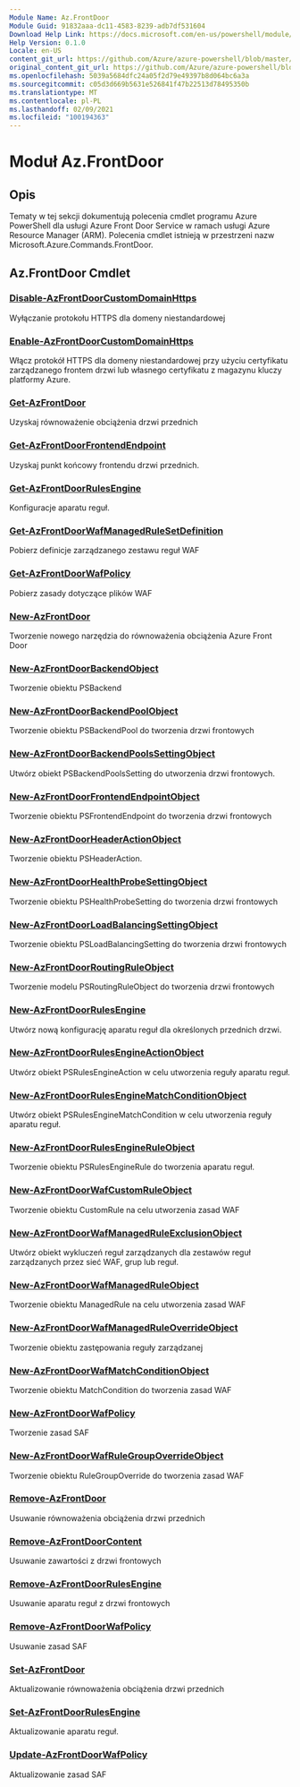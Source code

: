 ```yaml
---
Module Name: Az.FrontDoor
Module Guid: 91832aaa-dc11-4583-8239-adb7df531604
Download Help Link: https://docs.microsoft.com/en-us/powershell/module/az.frontdoor
Help Version: 0.1.0
Locale: en-US
content_git_url: https://github.com/Azure/azure-powershell/blob/master/src/FrontDoor/FrontDoor/help/Az.FrontDoor.md
original_content_git_url: https://github.com/Azure/azure-powershell/blob/master/src/FrontDoor/FrontDoor/help/Az.FrontDoor.md
ms.openlocfilehash: 5039a5684dfc24a05f2d79e49397b8d064bc6a3a
ms.sourcegitcommit: c05d3d669b5631e526841f47b22513d78495350b
ms.translationtype: MT
ms.contentlocale: pl-PL
ms.lasthandoff: 02/09/2021
ms.locfileid: "100194363"
---
```

# Moduł Az.FrontDoor
## Opis
Tematy w tej sekcji dokumentują polecenia cmdlet programu Azure PowerShell dla usługi Azure Front Door Service w ramach usługi Azure Resource Manager (ARM). Polecenia cmdlet istnieją w przestrzeni nazw Microsoft.Azure.Commands.FrontDoor.

## Az.FrontDoor Cmdlet
### [Disable-AzFrontDoorCustomDomainHttps](Disable-AzFrontDoorCustomDomainHttps.md)
Wyłączanie protokołu HTTPS dla domeny niestandardowej

### [Enable-AzFrontDoorCustomDomainHttps](Enable-AzFrontDoorCustomDomainHttps.md)
Włącz protokół HTTPS dla domeny niestandardowej przy użyciu certyfikatu zarządzanego frontem drzwi lub własnego certyfikatu z magazynu kluczy platformy Azure.

### [Get-AzFrontDoor](Get-AzFrontDoor.md)
Uzyskaj równoważenie obciążenia drzwi przednich

### [Get-AzFrontDoorFrontendEndpoint](Get-AzFrontDoorFrontendEndpoint.md)
Uzyskaj punkt końcowy frontendu drzwi przednich.

### [Get-AzFrontDoorRulesEngine](Get-AzFrontDoorRulesEngine.md)
Konfiguracje aparatu reguł.

### [Get-AzFrontDoorWafManagedRuleSetDefinition](Get-AzFrontDoorWafManagedRuleSetDefinition.md)
Pobierz definicje zarządzanego zestawu reguł WAF

### [Get-AzFrontDoorWafPolicy](Get-AzFrontDoorWafPolicy.md)
Pobierz zasady dotyczące plików WAF

### [New-AzFrontDoor](New-AzFrontDoor.md)
Tworzenie nowego narzędzia do równoważenia obciążenia Azure Front Door

### [New-AzFrontDoorBackendObject](New-AzFrontDoorBackendObject.md)
Tworzenie obiektu PSBackend

### [New-AzFrontDoorBackendPoolObject](New-AzFrontDoorBackendPoolObject.md)
Tworzenie obiektu PSBackendPool do tworzenia drzwi frontowych

### [New-AzFrontDoorBackendPoolsSettingObject](New-AzFrontDoorBackendPoolsSettingObject.md)
Utwórz obiekt PSBackendPoolsSetting do utworzenia drzwi frontowych.

### [New-AzFrontDoorFrontendEndpointObject](New-AzFrontDoorFrontendEndpointObject.md)
Tworzenie obiektu PSFrontendEndpoint do tworzenia drzwi frontowych

### [New-AzFrontDoorHeaderActionObject](New-AzFrontDoorHeaderActionObject.md)
Tworzenie obiektu PSHeaderAction.

### [New-AzFrontDoorHealthProbeSettingObject](New-AzFrontDoorHealthProbeSettingObject.md)
Tworzenie obiektu PSHealthProbeSetting do tworzenia drzwi frontowych

### [New-AzFrontDoorLoadBalancingSettingObject](New-AzFrontDoorLoadBalancingSettingObject.md)
Tworzenie obiektu PSLoadBalancingSetting do tworzenia drzwi frontowych

### [New-AzFrontDoorRoutingRuleObject](New-AzFrontDoorRoutingRuleObject.md)
Tworzenie modelu PSRoutingRuleObject do tworzenia drzwi frontowych

### [New-AzFrontDoorRulesEngine](New-AzFrontDoorRulesEngine.md)
Utwórz nową konfigurację aparatu reguł dla określonych przednich drzwi. 

### [New-AzFrontDoorRulesEngineActionObject](New-AzFrontDoorRulesEngineActionObject.md)
Utwórz obiekt PSRulesEngineAction w celu utworzenia reguły aparatu reguł.

### [New-AzFrontDoorRulesEngineMatchConditionObject](New-AzFrontDoorRulesEngineMatchConditionObject.md)
Utwórz obiekt PSRulesEngineMatchCondition w celu utworzenia reguły aparatu reguł.

### [New-AzFrontDoorRulesEngineRuleObject](New-AzFrontDoorRulesEngineRuleObject.md)
Tworzenie obiektu PSRulesEngineRule do tworzenia aparatu reguł.

### [New-AzFrontDoorWafCustomRuleObject](New-AzFrontDoorWafCustomRuleObject.md)
Tworzenie obiektu CustomRule na celu utworzenia zasad WAF

### [New-AzFrontDoorWafManagedRuleExclusionObject](New-AzFrontDoorWafManagedRuleExclusionObject.md)
Utwórz obiekt wykluczeń reguł zarządzanych dla zestawów reguł zarządzanych przez sieć WAF, grup lub reguł.

### [New-AzFrontDoorWafManagedRuleObject](New-AzFrontDoorWafManagedRuleObject.md)
Tworzenie obiektu ManagedRule na celu utworzenia zasad WAF

### [New-AzFrontDoorWafManagedRuleOverrideObject](New-AzFrontDoorWafManagedRuleOverrideObject.md)
Tworzenie obiektu zastępowania reguły zarządzanej

### [New-AzFrontDoorWafMatchConditionObject](New-AzFrontDoorWafMatchConditionObject.md)
Tworzenie obiektu MatchCondition do tworzenia zasad WAF

### [New-AzFrontDoorWafPolicy](New-AzFrontDoorWafPolicy.md)
Tworzenie zasad SAF

### [New-AzFrontDoorWafRuleGroupOverrideObject](New-AzFrontDoorWafRuleGroupOverrideObject.md)
Tworzenie obiektu RuleGroupOverride do tworzenia zasad WAF

### [Remove-AzFrontDoor](Remove-AzFrontDoor.md)
Usuwanie równoważenia obciążenia drzwi przednich

### [Remove-AzFrontDoorContent](Remove-AzFrontDoorContent.md)
Usuwanie zawartości z drzwi frontowych

### [Remove-AzFrontDoorRulesEngine](Remove-AzFrontDoorRulesEngine.md)
Usuwanie aparatu reguł z drzwi frontowych

### [Remove-AzFrontDoorWafPolicy](Remove-AzFrontDoorWafPolicy.md)
Usuwanie zasad SAF

### [Set-AzFrontDoor](Set-AzFrontDoor.md)
Aktualizowanie równoważenia obciążenia drzwi przednich

### [Set-AzFrontDoorRulesEngine](Set-AzFrontDoorRulesEngine.md)
Aktualizowanie aparatu reguł.

### [Update-AzFrontDoorWafPolicy](Update-AzFrontDoorWafPolicy.md)
Aktualizowanie zasad SAF

